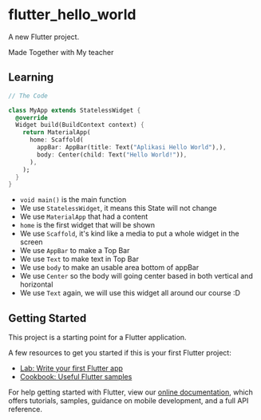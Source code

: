 # flutter_hello_world

A new Flutter project.

Made Together with My teacher

## Learning

```dart
// The Code

class MyApp extends StatelessWidget {
  @override
  Widget build(BuildContext context) {
    return MaterialApp(
      home: Scaffold(
        appBar: AppBar(title: Text("Aplikasi Hello World"),),
        body: Center(child: Text("Hello World!")),
      ),
    );
  }
}

```

- `void main()` is the main function
- We use `StatelessWidget`, it means this State will not change
- We use `MaterialApp` that had a content
- `home` is the first widget that will be shown
- We use `Scaffold`, it's kind like a media to put a whole widget in the screen
- We use `AppBar` to make a Top Bar
- We use `Text` to make text in Top Bar
- We use `body` to make an usable area bottom of appBar
- We use `Center` so the body will going center based in both vertical and horizontal
- We use `Text` again, we will use this widget all around our course :D

## Getting Started

This project is a starting point for a Flutter application.

A few resources to get you started if this is your first Flutter project:

- [Lab: Write your first Flutter app](https://flutter.dev/docs/get-started/codelab)
- [Cookbook: Useful Flutter samples](https://flutter.dev/docs/cookbook)

For help getting started with Flutter, view our
[online documentation](https://flutter.dev/docs), which offers tutorials,
samples, guidance on mobile development, and a full API reference.
